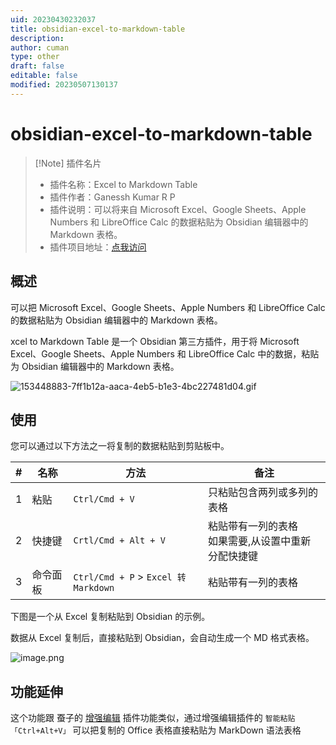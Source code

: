 ```yaml
---
uid: 20230430232037
title: obsidian-excel-to-markdown-table
description: 
author: cuman
type: other
draft: false
editable: false
modified: 20230507130137
---
```


# obsidian-excel-to-markdown-table

> [!Note] 插件名片
> - 插件名称：Excel to Markdown Table
> - 插件作者：Ganessh Kumar R P
> - 插件说明：可以将来自 Microsoft Excel、Google Sheets、Apple Numbers 和 LibreOffice Calc 的数据粘贴为 Obsidian 编辑器中的 Markdown 表格。
> - 插件项目地址：[点我访问](https://github.com/ganesshkumar/obsidian-excel-to-markdown-table)

## 概述

可以把 Microsoft Excel、Google Sheets、Apple Numbers 和 LibreOffice Calc 的数据粘贴为 Obsidian 编辑器中的 Markdown 表格。

xcel to Markdown Table 是一个 Obsidian 第三方插件，用于将 Microsoft Excel、Google Sheets、Apple Numbers 和 LibreOffice Calc 中的数据，粘贴为 Obsidian 编辑器中的 Markdown 表格。

![153448883-7ff1b12a-aaca-4eb5-b1e3-4bc227481d04.gif](https://cdn.pkmer.cn/images/202305040931252.gif!pkmer)

## 使用

您可以通过以下方法之一将复制的数据粘贴到剪贴板中。

 | # |名称 |方法 |备注 |
 |---|--------|--------|--------|
 |1|粘贴 |`Ctrl/Cmd + V` |只粘贴包含两列或多列的表格 |
 |2|快捷键 |`Crtl/Cmd + Alt + V` |粘贴带有一列的表格<br/>如果需要,从设置中重新分配快捷键 |
 |3|命令面板 |`Ctrl/Cmd + P` > `Excel 转 Markdown` |粘贴带有一列的表格 |

下图是一个从 Excel 复制粘贴到 Obsidian 的示例。

 数据从 Excel 复制后，直接粘贴到 Obsidian，会自动生成一个 MD 格式表格。

![image.png](https://cdn.pkmer.cn/images/202304302354459.png!pkmer)

## 功能延伸

这个功能跟 蚕子的 [增强编辑](https://github.com/obsidian-canzi/Enhanced-editing) 插件功能类似，通过增强编辑插件的 `智能粘贴「Ctrl+Alt+V」` 可以把复制的 Office 表格直接粘贴为 MarkDown 语法表格